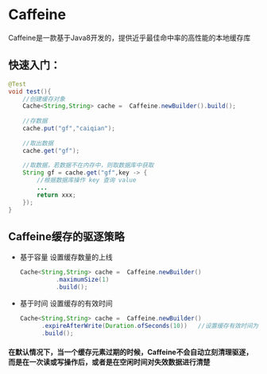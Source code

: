 # Caffeine

Caffeine是一款基于Java8开发的，提供近乎最佳命中率的高性能的本地缓存库



## 快速入门：

```java
@Test
void test(){
	//创建缓存对象
	Cache<String,String> cache =  Caffeine.newBuilder().build();
	
	//存数据
	cache.put("gf","caiqian");
	
	//取出数据
	cache.get("gf");
	
	//取数据，若数据不在内存中，则取数据库中获取
	String gf = cache.get("gf",key -> {
		//根据数据库操作 key 查询 value
        ...
		return xxx;
	});
}
```



## Caffeine缓存的驱逐策略

- 基于容量	设置缓存数量的上线

  ```java
  Cache<String,String> cache =  Caffeine.newBuilder()
  			.maximumSize(1)
  			.build();
  ```

- 基于时间    设置缓存的有效时间

  ```java
  Cache<String,String> cache =  Caffeine.newBuilder()
  		.expireAfterWrite(Duration.ofSeconds(10))	//设置缓存有效时间为10秒，从最后一次写入开始计算
      	.build();
  ```

  

#### 在默认情况下，当一个缓存元素过期的时候，Caffeine不会自动立刻清理驱逐，而是在一次读或写操作后，或者是在空闲时间对失效数据进行清楚